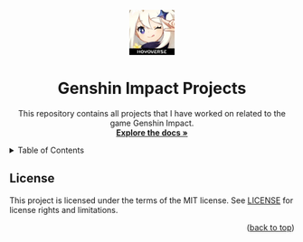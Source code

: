 <!-- PROJECT LOGO -->
<br />
<div align="center">
  <a href="https://github.com/RaylaKurosaki1503/Genshin_Impact">
    <img src="__images__/logo.png" alt="Logo" width="80" height="80">
  </a>

<h1 align="center">Genshin Impact Projects</h1>

  <p align="center">
    This repository contains all projects that I have worked on related to the game Genshin Impact.
    <br />
    <a href="https://github.com/RaylaKurosaki1503/Genshin_Impact"><strong>Explore the docs »</strong></a>
  </p>
</div>


<!-- TABLE OF CONTENTS -->
<details>
	<summary>Table of Contents</summary>
	<ol>
		<li><a href="#license">License</a></li>
	</ol>
</details>



<!-- LICENSE -->
## License
This project is licensed under the terms of the MIT license. See [LICENSE](LICENSE.txt) for license rights and limitations.

<p align="right">(<a href="#top">back to top</a>)</p>



<!-- MARKDOWN LINKS & IMAGES -->
<!-- https://www.markdownguide.org/basic-syntax/#reference-style-links -->
[product-screenshot]: __images__/screenshot.png
